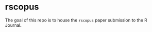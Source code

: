 
<!-- README.md is generated from README.Rmd. Please edit that file -->

# rscopus

The goal of this repo is to house the `rscopus` paper submission to the
R Journal.
